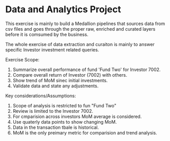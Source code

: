 # Data and Analytics Project

This exercise is mainly to build a Medallion pipelines that sources data from csv files and goes through the proper raw, enriched and curated layers before it is comsumed by the business.

The whole exercise of data extraction and curaiton is mainly to answer specific Investor investment related queries.

Exercise Scope:
1. Summarize overall performance of fund 'Fund Two' for Investor 7002.
2. Compare overall return of Investor (7002) with others.
3. Show trend of MoM sinec initial investments.
4. Validate data and state any adjustments.

Key considerations/Assumptions:
1. Scope of analysis is restricted to fun "Fund Two"
2. Review is limited to the Investor 7002.
3. For cmparision across investors MoM average is considered.
4. Use quaterly data points to show changing MoM.
5. Data in the transaction tbale is historical.
6. MoM is the only preimary metric for comparision and trend analysis. 
